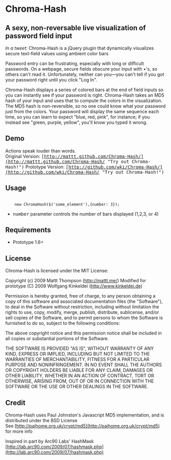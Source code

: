 Chroma-Hash
===========

## A sexy, non-reversable live visualization of password field input

*In a tweet*: Chroma-Hash is a jQuery plugin that dynamically visualizes secure text-field values using ambient color bars

Password entry can be frustrating, especially with long or difficult passwords. On a webpage, secure fields obscure your input with •'s, so others can't read it. Unfortunately, neither can you—you can't tell if you got your password right until you click "Log In". 

Chroma-Hash displays a series of colored bars at the end of field inputs so you can instantly see if your password is right. Chroma-Hash takes an MD5 hash of your input and uses that to compute the colors in the visualization. The MD5 hash is non-reversible, so no one could know what your password just from the colors. Your password will display the same sequence each time, so you can learn to expect "blue, red, pink", for instance; if you instead see "green, purple, yellow", you'll know you typed it wrong.

## Demo

Actions speak louder than words.  
Original Version: <tt>[http://mattt.github.com/Chroma-Hash/](http://mattt.github.com/Chroma-Hash/ "Try out Chroma-Hash!")</tt>
Prototype Version: <tt>[http://github.com/wki/Chroma-Hash/](http://github.com/wki/Chroma-Hash/ "Try out Chroma-Hash!")</tt>

## Usage

<code>
    new ChromaHash($('some_element'),{number: 3});
</code>

- <tt>number</tt> parameter controls the number of bars displayed (1,2,3, or 4)

## Requirements
- Prototype 1.6+

## License

Chroma-Hash is licensed under the MIT License:

  Copyright (c) 2009 Mattt Thompson (http://mattt.me/)
  Modified for prototype (C) 2009 Wolfgang Kinkeldei (http://www.kinkeldei.de)

  Permission is hereby granted, free of charge, to any person obtaining a copy
  of this software and associated documentation files (the "Software"), to deal
  in the Software without restriction, including without limitation the rights
  to use, copy, modify, merge, publish, distribute, sublicense, and/or sell
  copies of the Software, and to permit persons to whom the Software is
  furnished to do so, subject to the following conditions:

  The above copyright notice and this permission notice shall be included in
  all copies or substantial portions of the Software.

  THE SOFTWARE IS PROVIDED "AS IS", WITHOUT WARRANTY OF ANY KIND, EXPRESS OR
  IMPLIED, INCLUDING BUT NOT LIMITED TO THE WARRANTIES OF MERCHANTABILITY,
  FITNESS FOR A PARTICULAR PURPOSE AND NONINFRINGEMENT. IN NO EVENT SHALL THE
  AUTHORS OR COPYRIGHT HOLDERS BE LIABLE FOR ANY CLAIM, DAMAGES OR OTHER
  LIABILITY, WHETHER IN AN ACTION OF CONTRACT, TORT OR OTHERWISE, ARISING FROM,
  OUT OF OR IN CONNECTION WITH THE SOFTWARE OR THE USE OR OTHER DEALINGS IN
  THE SOFTWARE.
  
## Credit

Chroma-Hash uses Paul Johnston's Javascript MD5 implementation, and is distributed under the BSD License  
See [http://pajhome.org.uk/crypt/md5](http://pajhome.org.uk/crypt/md5) for more info

Inspired in part by Arc90 Labs' HashMask  
[http://lab.arc90.com/2009/07/hashmask.php](http://lab.arc90.com/2009/07/hashmask.php)